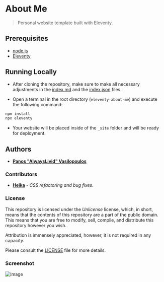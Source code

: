 # About Me

> Personal website template built with Eleventy.

## Prerequisites

* [node.js](https://nodejs.org)
* [Eleventy](https://11ty.io)

## Running Locally

* After cloning the repository, make sure to make all necessary adjustments in the [index.md](src/index.md) and the [index.json](src/index.json) files.

* Open a terminal in the root directory (`eleventy-about-me`) and execute the following command:

```bash
npm install
npx eleventy
```

* Your website will be placed inside of the `_site` folder and will be ready for deployment.

## Authors

* [**Panos "AlwaysLivid" Vasilopoulos**](https://alwayslivid.com)

### Contributors

* [**Heika**](https://github.com/heikadog) - *CSS refactoring and bug fixes.*

### License

This repository is licensed under the *Unlicense* license, which, in short, means that the contents of
this repository are a part of the public domain. This means that you are free to modify, sell, compile,
and distribute this repository however you wish.

Attribution is immensely appreciated, however, it is not required in any capacity.

Please consult the [LICENSE](LICENSE) file for more details.

### Screenshot

![image](https://user-images.githubusercontent.com/30193966/56771600-c69b6d00-67bf-11e9-8add-934238d4edc2.png)
